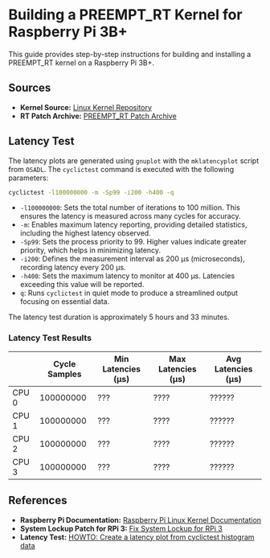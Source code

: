 # Building a PREEMPT_RT Kernel for Raspberry Pi 3B+

This guide provides step-by-step instructions for building and installing a PREEMPT_RT kernel on a Raspberry Pi 3B+.

## Sources

- **Kernel Source:** [Linux Kernel Repository](https://github.com/raspberrypi/linux)
- **RT Patch Archive:** [PREEMPT_RT Patch Archive](https://mirrors.edge.kernel.org/pub/linux/kernel/projects/rt/6.6/older/)

## Latency Test

The latency plots are generated using `gnuplot` with the `mklatencyplot` script from `OSADL`. The `cyclictest` command is executed with the following parameters:

```bash
cyclictest -l100000000 -m -Sp99 -i200 -h400 -q
```

- `-l100000000`: Sets the total number of iterations to 100 million. This ensures the latency is measured across many cycles for accuracy.
- `-m`: Enables maximum latency reporting, providing detailed statistics, including the highest latency observed.
- `-Sp99`: Sets the process priority to 99. Higher values indicate greater priority, which helps in minimizing latency.
- `-i200`: Defines the measurement interval as 200 µs (microseconds), recording latency every 200 µs.
- `-h400`: Sets the maximum latency to monitor at 400 µs. Latencies exceeding this value will be reported.
- `q`: Runs `cyclictest` in quiet mode to produce a streamlined output focusing on essential data.

The latency test duration is approximately 5 hours and 33 minutes.

### Latency Test Results

|       | Cycle Samples | Min Latencies (µs) | Max Latencies (µs) | Avg Latencies (µs) |
|-------|---------------|--------------------|--------------------|--------------------|
| CPU 0 |   100000000   |         ???        |        ????        |       ??????       |
| CPU 1 |   100000000   |         ???        |        ????        |       ??????       |
| CPU 2 |   100000000   |         ???        |        ????        |       ??????       |
| CPU 3 |   100000000   |         ???        |        ????        |       ??????       |

## References

- **Raspberry Pi Documentation:** [Raspberry Pi Linux Kernel Documentation](https://www.raspberrypi.com/documentation/computers/linux_kernel.html)
- **System Lockup Patch for RPi 3:** [Fix System Lockup for RPi 3](https://github.com/kdoren/linux/wiki/Building-PREEMPT_RT-kernel-for-Raspberry-Pi)
- **Latency Test:** [HOWTO: Create a latency plot from cyclictest histogram data](https://www.osadl.org/Create-a-latency-plot-from-cyclictest-hi.bash-script-for-latency-plot.0.html)
